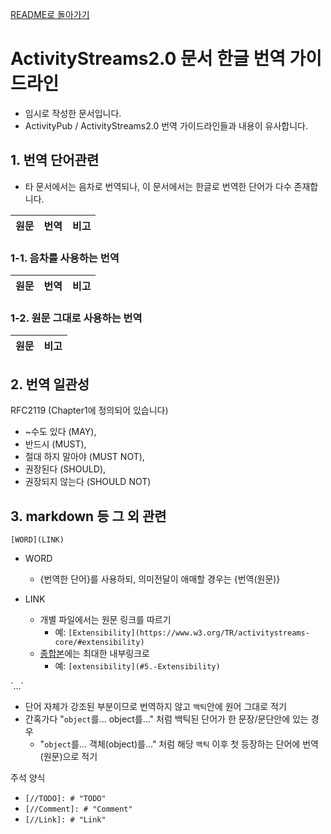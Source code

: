 [README로 돌아가기](README.md)

# ActivityStreams2.0 문서 한글 번역 가이드라인

- 임시로 작성한 문서입니다.
- ActivityPub / ActivityStreams2.0 번역 가이드라인들과 내용이 유사합니다.

## 1. 번역 단어관련

- 타 문서에서는 음차로 번역되나, 이 문서에서는 한글로 번역한 단어가 다수 존재합니다.

원문 | 번역 | 비고
-- | -- | --

### 1-1. 음차를 사용하는 번역

원문 | 번역 | 비고
-- | -- | --

### 1-2. 원문 그대로 사용하는 번역

원문 | 비고
-- | --

## 2. 번역 일관성

RFC2119 (Chapter1에 정의되어 있습니다)

- ~수도 있다 (MAY),
- 반드시 (MUST),
- 절대 하지 말아야 (MUST NOT),
- 권장된다 (SHOULD),
- 권장되지 않는다 (SHOULD NOT)

## 3. markdown 등 그 외 관련

`[WORD](LINK)`

- WORD
  - {번역한 단어}를 사용하되, 의미전달이 애매할 경우는 {번역(원문)}

- LINK
  - 개별 파일에서는 원문 링크를 따르기
    - 예: `[Extensibility](https://www.w3.org/TR/activitystreams-core/#extensibility)`
  - [종합본](ActivityVocabulary.md)에는 최대한 내부링크로
    - 예: `[extensibility](#5.-Extensibility)`

\`...\`

- 단어 자체가 강조된 부분이므로 번역하지 않고 `백틱`안에 원어 그대로 적기
- 간혹가다 "`object`를... object를..." 처럼 백틱된 단어가 한 문장/문단안에 있는 경우
  - "`object`를... 객체(object)를..." 처럼 해당 `백틱` 이후 첫 등장하는 단어에 번역(원문)으로 적기

주석 양식

- `[//TODO]: # "TODO"`
- `[//Comment]: # "Comment"`
- `[//Link]: # "Link"`
